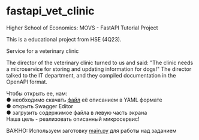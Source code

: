 # fastapi_vet_clinic
Higher School of Economics: MOVS - FastAPI Tutorial Project

This is a educational project from HSE (4Q23).

Service for a veterinary clinic

The director of the veterinary clinic turned to us and said:
"The clinic needs a microservice for storing and updating information for dogs!"
The director talked to the IT department, and they compiled documentation in the OpenAPI format.

Чтобы открыть ее, нам:<br> 
● необходимо скачать  <a href="https://drive.google.com/file/d/1qtHEGCl2gpLxOR7CJPOC40tHp4hwYL5_/view">файл</a> её описанием в YAML формате <br> 
● открыть Swagger Editor<br> 
● загрузить содержимое файла в левую часть экрана<br> 
Наша цель - реализовать описанный микросервис!

ВАЖНО: Используем заготовку <a href="https://drive.google.com/file/d/14wEjgs97V9im6zHZo3JIwU8rTsus0cI4/view">main.py</a> для работы над заданием

